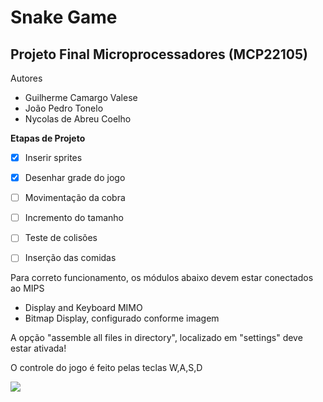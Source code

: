 # Snake Game

## Projeto Final Microprocessadores (MCP22105)

Autores

- Guilherme Camargo Valese
- João Pedro Tonelo
- Nycolas de Abreu Coelho



**Etapas de Projeto**

- [x] Inserir sprites

- [x] Desenhar grade do jogo

- [ ] Movimentação da cobra

- [ ] Incremento do tamanho

- [ ] Teste de colisões

- [ ] Inserção das comidas

  

Para correto funcionamento, os módulos abaixo devem estar conectados ao MIPS

- Display and Keyboard MIMO
- Bitmap Display, configurado conforme imagem



 A opção "assemble all files in directory", localizado em "settings" deve estar ativada!



O controle do jogo é feito pelas teclas W,A,S,D

![](/home/guilherme/Documents/IFSC/mcp/snake-assembly/img/bitmap_display.JPG)